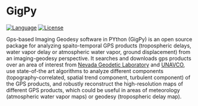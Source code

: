 # GigPy
[![Language](https://img.shields.io/badge/python-3.5%2B-blue.svg)](https://www.python.org/)
[![License](https://img.shields.io/badge/license-GPL-yellow.svg)](https://github.com/ymcmrs/GigPy/blob/master/LICENSE)

Gps-based Imaging Geodesy software in PYthon (GigPy) is an open source package for analyzing spaito-temporal GPS products (tropospheric delays, water vapor delay or atmospheric water vapor, ground displacement) from an imaging-geodesy perspective. It searches and downloads gps products over an area of interest from [Nevada Geodetic Laboratory](http://geodesy.unr.edu/) and [UNAVCO](https://www.unavco.org/), use state-of-the art algorithms to analyze different components (topography-correlated, spatial trend component, turbulent component) of the GPS products, and robustly reconstruct the high-resolution maps of different GPS products, which could be useful in areas of meteorology (atmospheric water vapor maps) or geodesy (tropospheric delay map).

